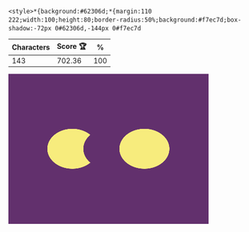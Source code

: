 `<style>*{background:#62306d;*{margin:110 222;width:100;height:80;border-radius:50%;background:#f7ec7d;box-shadow:-72px 0#62306d,-144px 0#f7ec7d`

| Characters | Score 🏆 | %   |
| ---------- | -------- | --- |
| 143        | 702.36   | 100 |

![](/2024/oct2024/25/20241025.png)
